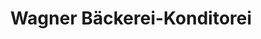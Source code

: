 ---
title: "Wagner Bäckerei-Konditorei"
url: /zell-lu/wagner-baeckerei-konditorei/
shop: Bäckerei
---